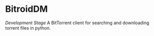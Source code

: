 # BitroidDM
*Development Stage* A BitTorrent client for searching and downloading torrent files in python.
